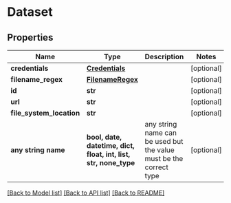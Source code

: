 # Dataset


## Properties
Name | Type | Description | Notes
------------ | ------------- | ------------- | -------------
**credentials** | [**Credentials**](Credentials.md) |  | [optional] 
**filename_regex** | [**FilenameRegex**](FilenameRegex.md) |  | [optional] 
**id** | **str** |  | [optional] 
**url** | **str** |  | [optional] 
**file_system_location** | **str** |  | [optional] 
**any string name** | **bool, date, datetime, dict, float, int, list, str, none_type** | any string name can be used but the value must be the correct type | [optional]

[[Back to Model list]](../README.md#documentation-for-models) [[Back to API list]](../README.md#documentation-for-api-endpoints) [[Back to README]](../README.md)


